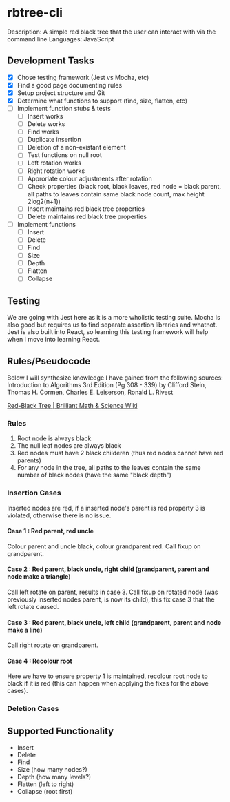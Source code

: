 # rbtree-cli
Description: A simple red black tree that the user can interact with via the command line
Languages: JavaScript

## Development Tasks

- [x]  Chose testing framework (Jest vs Mocha, etc)
- [x]  Find a good page documenting rules
- [x]  Setup project structure and Git
- [x]  Determine what functions to support (find, size, flatten, etc)
- [ ]  Implement function stubs & tests
    - [ ] Insert works
    - [ ] Delete works
    - [ ] Find works
    - [ ] Duplicate insertion
    - [ ] Deletion of a non-existant element
    - [ ] Test functions on null root
    - [ ] Left rotation works
    - [ ] Right rotation works
    - [ ] Approriate colour adjustments after rotation
    - [ ] Check properties (black root, black leaves, red node = black parent, all paths to leaves contain same black node count, max height 2log2(n+1))
    - [ ] Insert maintains red black tree properties 
    - [ ] Delete maintains red black tree properties
- [ ]  Implement functions
    - [ ] Insert
    - [ ] Delete
    - [ ] Find
    - [ ] Size
    - [ ] Depth
    - [ ] Flatten
    - [ ] Collapse

## Testing

We are going with Jest here as it is a more wholistic testing suite. Mocha is also good but requires us to find separate assertion libraries and whatnot. Jest is also built into React, so learning this testing framework will help when I move into learning React. 

## Rules/Pseudocode
Below I will synthesize knowledge I have gained from the following sources:
Introduction to Algorithms 3rd Edition (Pg 308 - 339) by Clifford Stein, Thomas H. Cormen, Charles E. Leiserson, Ronald L. Rivest

[Red-Black Tree | Brilliant Math & Science Wiki](https://brilliant.org/wiki/red-black-tree/)

### Rules
1. Root node is always black
2. The null leaf nodes are always black
3. Red nodes must have 2 black childeren (thus red nodes cannot have red parents)
4. For any node in the tree, all paths to the leaves contain the same number of black nodes (have the same "black depth")

### Insertion Cases
Inserted nodes are red, if a inserted node's parent is red property 3 is violated, otherwise there is no issue.

#### Case 1 : Red parent, red uncle  
Colour parent and uncle black, colour grandparent red. 
Call fixup on grandparent.

#### Case 2 : Red parent, black uncle, right child (grandparent, parent and node make a triangle)
Call left rotate on parent, results in case 3.
Call fixup on rotated node (was previously inserted nodes parent, is now its child), this fix case 3 that the left rotate caused.

#### Case 3 : Red parent, black uncle, left child (grandparent, parent and node make a line)
Call right rotate on grandparent.

#### Case 4 : Recolour root
Here we have to ensure property 1 is maintained, recolour root node to black if it is red (this can happen when applying the fixes for the above cases).

### Deletion Cases

## Supported Functionality
- Insert
- Delete
- Find
- Size (how many nodes?)
- Depth (how many levels?)
- Flatten (left to right)
- Collapse (root first)